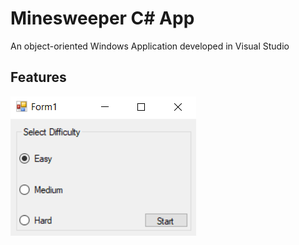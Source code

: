 # Minesweeper C# App
An object-oriented Windows Application developed in Visual Studio

## Features
![File not found](screenshots/form1.PNG "Choose difficulty")
